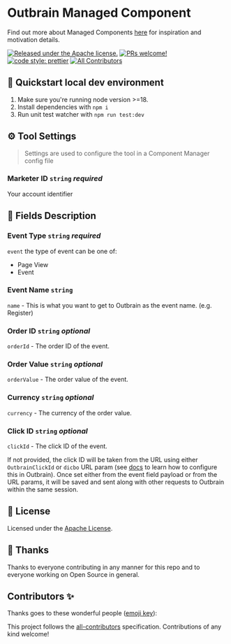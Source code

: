 # Outbrain Managed Component

Find out more about Managed Components [here](https://blog.cloudflare.com/zaraz-open-source-managed-components-and-webcm/) for inspiration and motivation details.

[![Released under the Apache license.](https://img.shields.io/badge/license-apache-blue.svg)](./LICENSE)
[![PRs welcome!](https://img.shields.io/badge/PRs-welcome-brightgreen.svg)](./CONTRIBUTING.md)
[![code style: prettier](https://img.shields.io/badge/code_style-prettier-ff69b4.svg?style=flat-square)](https://github.com/prettier/prettier)
[![All Contributors](https://img.shields.io/github/all-contributors/managed-components/snapchat?color=ee8449&style=flat-square)](#contributors)

## 🚀 Quickstart local dev environment

1. Make sure you're running node version >=18.
2. Install dependencies with `npm i`
3. Run unit test watcher with `npm run test:dev`

## ⚙️ Tool Settings

> Settings are used to configure the tool in a Component Manager config file

### Marketer ID `string` _required_

Your account identifier

## 🧱 Fields Description

### Event Type `string` _required_

`event` the type of event can be one of:

- Page View
- Event

### Event Name `string`

`name` - This is what you want to get to Outbrain as the event name. (e.g. Register)

### Order ID `string` _optional_
`orderId` - The order ID of the event. 

### Order Value `string` _optional_
`orderValue` - The order value of the event.

### Currency `string` _optional_
`currency` - The currency of the order value.

### Click ID `string` _optional_
`clickId` - The click ID of the event.

If not provided, the click ID will be taken from the URL using either `OutbrainClickId` or `dicbo` URL param (see [docs](https://www.outbrain.com/help/advertisers/server2server-integrations/) to learn how to configure this in Outbrain). Once set either from the event field payload or from the URL params, it will be saved and sent along with other requests to Outbrain within the same session.


## 📝 License

Licensed under the [Apache License](./LICENSE).

## 💜 Thanks

Thanks to everyone contributing in any manner for this repo and to everyone working on Open Source in general.

## Contributors ✨

Thanks goes to these wonderful people ([emoji key](https://allcontributors.org/docs/en/emoji-key)):

<!-- ALL-CONTRIBUTORS-LIST:START - Do not remove or modify this section -->
<!-- prettier-ignore-start -->
<!-- markdownlint-disable -->

<!-- markdownlint-restore -->
<!-- prettier-ignore-end -->

<!-- ALL-CONTRIBUTORS-LIST:END -->

This project follows the [all-contributors](https://github.com/all-contributors/all-contributors) specification. Contributions of any kind welcome!